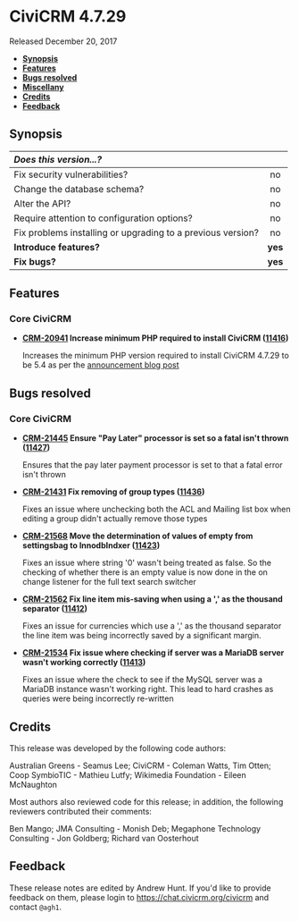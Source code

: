 # CiviCRM 4.7.29

Released December 20, 2017

- **[Synopsis](#synopsis)**
- **[Features](#features)**
- **[Bugs resolved](#bugs)**
- **[Miscellany](#misc)**
- **[Credits](#credits)**
- **[Feedback](#feedback)**

## <a name="synopsis"></a>Synopsis

| *Does this version...?*                                     |         |
|:----------------------------------------------------------- |:-------:|
| Fix security vulnerabilities?                               |   no    |
| Change the database schema?                                 |   no    |
| Alter the API?                                              |   no    |
| Require attention to configuration options?                 |   no    |
| Fix problems installing or upgrading to a previous version? |   no    |
| **Introduce features?**                                     | **yes** |
| **Fix bugs?**                                               | **yes** |

## <a name="features"></a>Features

### Core CiviCRM

- **[CRM-20941](https://issues.civicrm.org/jira/browse/CRM-20941) Increase minimum PHP required to install CiviCRM
  ([11416](https://github.com/civicrm/civicrm-core/pull/11416))**

  Increases the minimum PHP version required to install CiviCRM 4.7.29 to be 5.4 as per the [announcement blog post](https://civicrm.org/blog/totten/end-of-zombies-php-53-and-54)

## <a name="bugs"></a>Bugs resolved

### Core CiviCRM

- **[CRM-21445](https://issues.civicrm.org/jira/browse/CRM-20941) Ensure "Pay Later" processor is set so a fatal isn't thrown
  ([11427](https://github.com/civicrm/civicrm-core/pull/11427))**

  Ensures that the pay later payment processor is set to that a fatal error isn't thrown

- **[CRM-21431](https://issues.civicrm.org/jira/browse/CRM-21431) Fix removing of group types
  ([11436](https://github.com/civicrm/civicrm-core/pull/11436))**

  Fixes an issue where unchecking both the ACL and Mailing list box when editing a group didn't actually remove those types

- **[CRM-21568](https://issues.civicrm.org/jira/browse/CRM-21568) Move the determination of values of empty from settingsbag to InnodbIndxer
  ([11423](https://github.com/civicrm/civicrm-core/pull/11423))**

  Fixes an issue where string '0' wasn't being treated as false. So the checking of whether there is an empty value is now done in the on change listener for the full text search switcher

- **[CRM-21562](https://issues.civicrm.org/jira/browse/CRM-21562) Fix line item mis-saving when using a ',' as the thousand separator
  ([11412](https://github.com/civicrm/civicrm-core/pull/11412))**

  Fixes an issue for currencies which use a ',' as the thousand separator the line item was being incorrectly saved by a significant margin.

- **[CRM-21534](https://issues.civicrm.org/jira/browse/CRM-21534) Fix issue where checking if server was a MariaDB server wasn't working correctly
  ([11413](https://github.com/civicrm/civicrm-core/pull/11413))**

  Fixes an issue where the check to see if the MySQL server was a MariaDB instance wasn't working right. This lead to hard crashes as queries were being incorrectly re-written

## <a name="credits"></a>Credits

This release was developed by the following code authors:

Australian Greens - Seamus Lee; CiviCRM - Coleman Watts, Tim Otten;
Coop SymbioTIC - Mathieu Lutfy; Wikimedia Foundation - Eileen McNaughton

Most authors also reviewed code for this release; in addition, the following
reviewers contributed their comments:

Ben Mango; JMA Consulting - Monish Deb; Megaphone Technology Consulting - Jon
Goldberg; Richard van Oosterhout

## <a name="feedback"></a>Feedback

These release notes are edited by Andrew Hunt.  If you'd like to provide
feedback on them, please login to https://chat.civicrm.org/civicrm and contact
`@agh1`.
